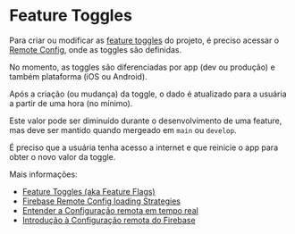 #  Feature Toggles

Para criar ou modificar as [feature toggles](https://pt.wikipedia.org/wiki/Feature_toggle) do projeto, é preciso acessar o [Remote Config](https://firebase.google.com/docs/remote-config), onde as toggles são definidas.

No momento, as toggles são diferenciadas por app (dev ou produção) e também plataforma (iOS ou Android).

Após a criação (ou mudança) da toggle, o dado é atualizado para a usuária a partir de uma hora (no mínimo).

Este valor pode ser diminuído durante o desenvolvimento de uma feature, mas deve ser mantido quando mergeado em `main` ou `develop`.

É preciso que a usuária tenha acesso a internet e que reinicie o app para obter o novo valor da toggle.

Mais informações:

- [Feature Toggles (aka Feature Flags)](https://martinfowler.com/articles/feature-toggles.html)
- [Firebase Remote Config loading Strategies](https://firebase.google.com/docs/remote-config/loading)
- [Entender a Configuração remota em tempo real](https://firebase.google.com/docs/remote-config/real-time?hl=pt-br)
- [Introdução à Configuração remota do Firebase](https://firebase.google.com/docs/remote-config/get-started?hl=pt-br)